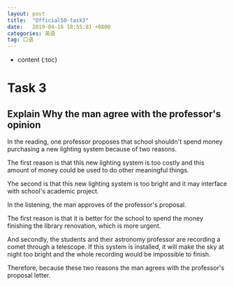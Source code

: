 ```yaml
---
layout: post
title:  "Official50-task3"
date:   2019-04-16 18:55:01 +0800
categories: 英语
tag: 口语
---
```

* content
{:toc}


# Task 3

## Explain Why the man agree with the professor's opinion

In the reading, one professor proposes that school shouldn't spend money purchasing a new lighting system because of two reasons. 

The first reason is that this new lighting system is too costly and this amount of money could be used to do other meaningful things. 

Yhe second is that this new lighting system is too bright and it may interface with school's academic project. 

In the listening, the man approves of the professor's proposal.

The first reason is that it is better for the school to spend the money finishing the library renovation, which is more urgent.

And secondly, the students and their astronomy professor are recording a comet through a telescope. If this system is installed, it will make the sky at night too bright and the whole recording would be impossible to finish.

Therefore, because these two reasons the man agrees with the professor's proposal letter.



